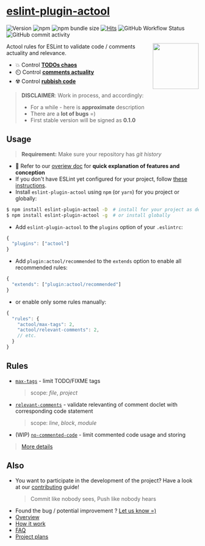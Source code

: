 # [eslint-plugin-actool](https://www.npmjs.com/package/eslint-plugin-actool)

<!-- FIXME: simplify -->
<!-- see: https://gist.github.com/ChrisTollefson/a3af6d902a74a0afd1c2d79aadc9bb3f -->

[d:contributing]: https://github.com/actool/eslint-plugin-actool/blob/master/CONTRIBUTING.md
[d:howit]: https://github.com/actool/eslint-plugin-actool/blob/master/docs/how-it-work.md
[d:faq]: https://github.com/actool/eslint-plugin-actool/blob/master/docs/faq.md
[d:plans]: https://github.com/actool/eslint-plugin-actool/blob/master/docs/plans.md
[d:overview]: https://github.com/actool/eslint-plugin-actool/blob/master/docs/overview.md
[d:overview#todos]: https://github.com/actool/eslint-plugin-actool/blob/master/docs/overview.md#todos-chaos
[d:overview#comments]: https://github.com/actool/eslint-plugin-actool/blob/master/docs/overview.md#comments-relevancy
[d:overview#rubbish]: https://github.com/actool/eslint-plugin-actool/blob/master/docs/overview.md#rubbish-code
[rules]: https://github.com/actool/eslint-plugin-actool/tree/master/docs/rules
[r:max-tags]: https://github.com/actool/eslint-plugin-actool/tree/master/docs/rules/max-tags.md
[r:relevant-comments]: https://github.com/actool/eslint-plugin-actool/tree/master/docs/rules/relevant-comments.md
[r:no-commented-code]: https://github.com/actool/eslint-plugin-actool/tree/master/docs/rules/no-commented-code.md
[issues]: https://github.com/actool/eslint-plugin-actool/issues

![Version](https://img.shields.io/github/package-json/v/actool/eslint-plugin-actool)
![npm](https://img.shields.io/npm/dw/eslint-plugin-actool)
![npm bundle size](https://img.shields.io/bundlephobia/min/eslint-plugin-actool)
[![Hits](https://hits.seeyoufarm.com/api/count/incr/badge.svg?url=https%3A%2F%2Fgithub.com%2Factool%2Feslint-plugin-actool&count_bg=%2379C83D&title_bg=%23555555&icon=&icon_color=%23E7E7E7&title=hits&edge_flat=false)](https://hits.seeyoufarm.com)
![GitHub Workflow Status](https://img.shields.io/github/workflow/status/actool/eslint-plugin-actool/Test%20current%20bulid?label=tests)
![GitHub commit activity](https://img.shields.io/github/commit-activity/w/actool/eslint-plugin-actool)
<!-- ![GitHub top language](https://img.shields.io/github/languages/top/actool/eslint-plugin-actool) -->
<!-- [![GitHub license](https://img.shields.io/github/license/actool/eslint-plugin-actool)](https://github.com/actool/eslint-plugin-actool/blob/master/LICENSE) -->

<!-- TODO: https://shields.io/category/build -->
<!-- TODO: https://shields.io/category/coverage -->
<!-- TODO: https://shields.io/category/analysis -->
<!--TODO ![CI](https://github.com/actool/eslint-plugin-actool/workflows/CI/badge.svg?branch=master) -->

<img src="https://avatars2.githubusercontent.com/u/74495859?s=200&v=4" height="120" align="right">

Actool rules for ESLint to validate code / comments actuality and relevance.

- 💥 Control **[TODOs chaos][d:overview#todos]**
- ⏲️ Control **[comments actuality][d:overview#comments]**
- ☢️ Control **[rubbish code][d:overview#rubbish]**

<!-- TODO [**Propose or contribute a new rule ➡**](.github/contributing.md) -->

> **DISCLAIMER**: Work in process, and accordingly:
> - For a while - here is **approximate** description
> - There are a **lot of bugs** =)
> - First stable version will be signed as **0.1.0**

<!-- NOTE: uncomment later if needed
## Table of contents

<!--ts-- >
   * [Usage](#usage)
   * [Rules](#rules)
   * [Also](#also)
<!--te-- > 
-->

## Usage
> **Requirement:** Make sure your repository has *git history*

* 💫 Refer to our [overiew doc][d:overview] for **quick explanation of features and conception**
* If you don't have ESLint yet configured for your project, follow [these instructions](https://github.com/eslint/eslint#installation-and-usage).
* Install `eslint-plugin-actool` using `npm` (or `yarn`) for you project or globally:

```sh
$ npm install eslint-plugin-actool -D  # install for your project as devDep
$ npm install eslint-plugin-actool -g  # or install globally
```

* Add `eslint-plugin-actool` to the `plugins` option of your `.eslintrc`:

```js
{
  "plugins": ["actool"]
}
```

* Add `plugin:actool/recommended` to the `extends` option to enable all recommended rules:

```js
{
  "extends": ["plugin:actool/recommended"]
}
```

* or enable only some rules manually:

```js
{
  "rules": {
    "actool/max-tags": 2,
    "actool/relevant-comments": 2,
    // etc.
  }
}
```

## Rules

- [`max-tags`][r:max-tags] - limit TODO/FIXME tags
   > scope: *file*, *project*
- [`relevant-comments`][r:relevant-comments] - validate relevanting of comment doclet with corresponding code statement
   > scope: *line*, *block*, *module*
- (WIP) [`no-commented-code`][r:no-commented-code] - limit commented code usage and storing

> [More details][d:howit]

## Also
- You want to participate in the development of the project? Have a look at our [contributing][d:contributing] guide!
   > Commit like nobody sees, Push like nobody hears
- Found the bug / potential improvement ? [Let us know =)][issues]
- [Overview][d:overview]
- [How it work][d:howit]
- [FAQ][d:faq]
- [Project plans][d:plans]
